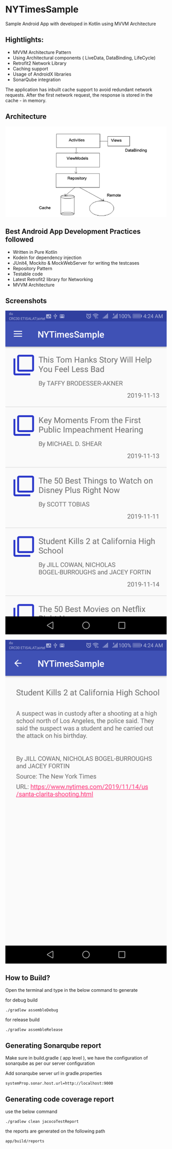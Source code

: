 # NYTimesSample

Sample Android App with developed in Kotlin using MVVM Architecture


##  Hightlights:

- MVVM Architecture Pattern
- Using Architectural components ( LiveData, DataBinding, LifeCycle)
- Retrofit2 Network Library
- Caching support
- Usage of AndroidX libraries
- SonarQube integration

The application has inbuilt cache support to avoid redundant network requests. 
After the first network request, the response is stored in the cache - in memory. 

## Architecture

![alt text](https://github.com/jitendar7/NYTimesSampleApp/blob/master/architecture/MVVM_Architecture.png)



## Best Android App Development Practices followed

- Written in Pure Kotlin
- Kodein for dependency injection
- JUnit4, Mockito & MockWebServer for writing the testcases
- Repository Pattern
- Testable code 
- Latest Retrofit2 library for Networking
- MVVM Architecture 


## Screenshots 

![alt text](https://github.com/jitendar7/NYTimesSampleApp/blob/master/screenshots/device-2019-11-20-042420.png)

![alt text](https://github.com/jitendar7/NYTimesSampleApp/blob/master/screenshots/device-2019-11-20-042454.png)


## How to Build? 

Open the terminal and type in the below command to generate

for debug build
```
./gradlew assembleDebug
```


for release build
```
./gradlew assembleRelease
```

## Generating Sonarqube report
Make sure in build.gradle ( app level ), we have the configuration of sonarqube as per our server configuration

Add sonarqube server url in gradle.properties
```
systemProp.sonar.host.url=http://localhost:9000
```

## Generating code coverage report

use the below command 
```
./gradlew clean jacocoTestReport
```
the reports are generated on the following path
```
app/build/reports
```
